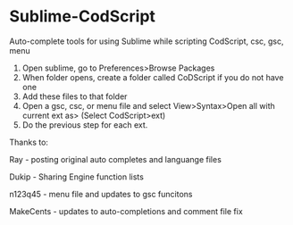 # Sublime-CodScript
Auto-complete tools for using Sublime while scripting CodScript, csc, gsc, menu

1. Open sublime, go to Preferences>Browse Packages
2. When folder opens, create a folder called CoDScript if you do not have one
3. Add these files to that folder
4. Open a gsc, csc, or menu file and select View>Syntax>Open all with current ext as> (Select CodScript>ext)
6. Do the previous step for each ext.


Thanks to:

Ray - posting original auto completes and languange files

Dukip - Sharing Engine function lists

n123q45 - menu file and updates to gsc funcitons

MakeCents - updates to auto-completions and comment file fix
